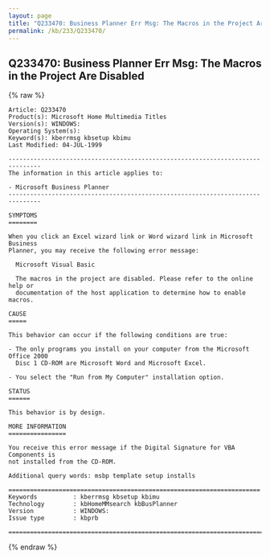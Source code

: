 ```yaml
---
layout: page
title: "Q233470: Business Planner Err Msg: The Macros in the Project Are Disabled"
permalink: /kb/233/Q233470/
---
```


## Q233470: Business Planner Err Msg: The Macros in the Project Are Disabled

{% raw %}

	Article: Q233470
	Product(s): Microsoft Home Multimedia Titles
	Version(s): WINDOWS:
	Operating System(s): 
	Keyword(s): kberrmsg kbsetup kbimu
	Last Modified: 04-JUL-1999
	
	-------------------------------------------------------------------------------
	The information in this article applies to:
	
	- Microsoft Business Planner 
	-------------------------------------------------------------------------------
	
	SYMPTOMS
	========
	
	When you click an Excel wizard link or Word wizard link in Microsoft Business
	Planner, you may receive the following error message:
	
	  Microsoft Visual Basic
	
	  The macros in the project are disabled. Please refer to the online help or
	  documentation of the host application to determine how to enable macros.
	
	CAUSE
	=====
	
	This behavior can occur if the following conditions are true:
	
	- The only programs you install on your computer from the Microsoft Office 2000
	  Disc 1 CD-ROM are Microsoft Word and Microsoft Excel.
	
	- You select the "Run from My Computer" installation option.
	
	STATUS
	======
	
	This behavior is by design.
	
	MORE INFORMATION
	================
	
	You receive this error message if the Digital Signature for VBA Components is
	not installed from the CD-ROM.
	
	Additional query words: msbp template setup installs
	
	======================================================================
	Keywords          : kberrmsg kbsetup kbimu 
	Technology        : kbHomeMMsearch kbBusPlanner
	Version           : WINDOWS:
	Issue type        : kbprb
	
	=============================================================================
	

{% endraw %}
